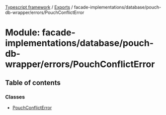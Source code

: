 [Typescript framework](../index.md) / [Exports](../modules.md) / facade-implementations/database/pouch-db-wrapper/errors/PouchConflictError

# Module: facade-implementations/database/pouch-db-wrapper/errors/PouchConflictError

## Table of contents

### Classes

- [PouchConflictError](../classes/facade_implementations_database_pouch_db_wrapper_errors_PouchConflictError.PouchConflictError.md)
